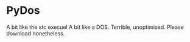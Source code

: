 # PyDos
A bit like the stc execuel
A bit like a DOS.
Terrible, unoptimised.
Please download nonetheless.
